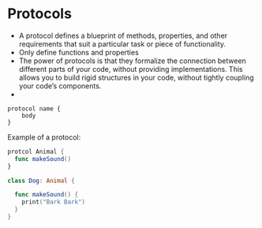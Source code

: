 # Protocols

- A protocol defines a blueprint of methods, properties, and other requirements that suit a particular task or piece of functionality.
- Only define functions and properties
- The power of protocols is that they formalize the connection between different parts of your code, without providing implementations. This allows you to build rigid structures in your code, without tightly coupling your code’s components.
- 

```
protocol name {
    body
}
```

Example of a protocol:
```swift
protcol Animal {
  func makeSound()
}

class Dog: Animal {

  func makeSound() {
    print("Bark Bark")
  }
}

```
